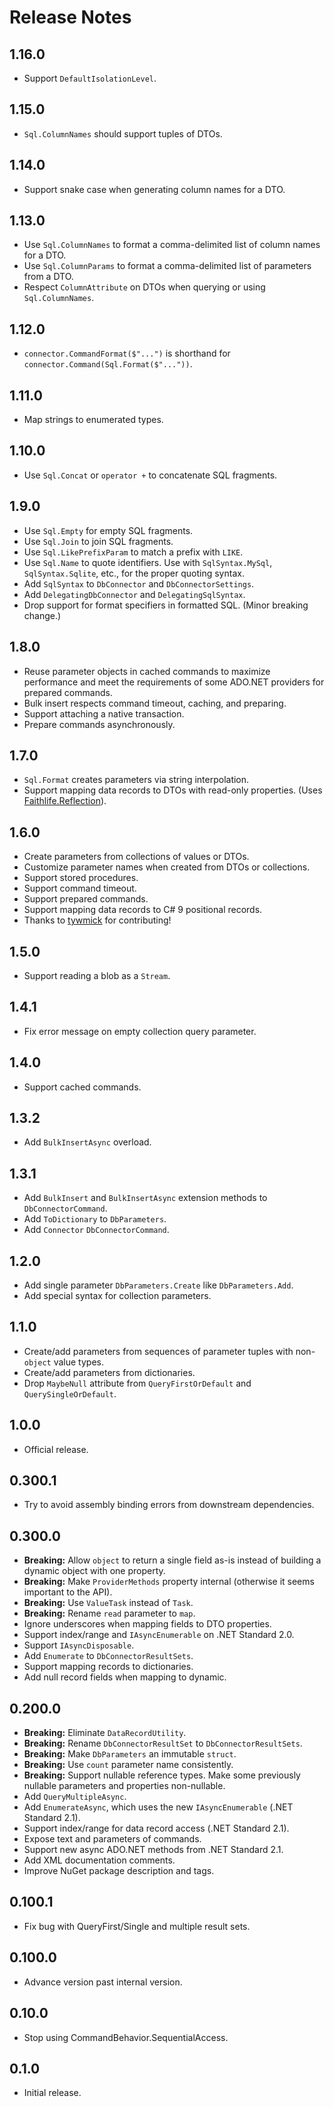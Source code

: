 # Release Notes

## 1.16.0

* Support `DefaultIsolationLevel`.

## 1.15.0

* `Sql.ColumnNames` should support tuples of DTOs.

## 1.14.0

* Support snake case when generating column names for a DTO.

## 1.13.0

* Use `Sql.ColumnNames` to format a comma-delimited list of column names for a DTO.
* Use `Sql.ColumnParams` to format a comma-delimited list of parameters from a DTO.
* Respect `ColumnAttribute` on DTOs when querying or using `Sql.ColumnNames`.

## 1.12.0

* `connector.CommandFormat($"...")` is shorthand for `connector.Command(Sql.Format($"..."))`.

## 1.11.0

* Map strings to enumerated types.

## 1.10.0

* Use `Sql.Concat` or `operator +` to concatenate SQL fragments.

## 1.9.0

* Use `Sql.Empty` for empty SQL fragments.
* Use `Sql.Join` to join SQL fragments.
* Use `Sql.LikePrefixParam` to match a prefix with `LIKE`.
* Use `Sql.Name` to quote identifiers. Use with `SqlSyntax.MySql`, `SqlSyntax.Sqlite`, etc., for the proper quoting syntax.
* Add `SqlSyntax` to `DbConnector` and `DbConnectorSettings`.
* Add `DelegatingDbConnector` and `DelegatingSqlSyntax`.
* Drop support for format specifiers in formatted SQL. (Minor breaking change.)

## 1.8.0

* Reuse parameter objects in cached commands to maximize performance and meet the requirements of some ADO.NET providers for prepared commands.
* Bulk insert respects command timeout, caching, and preparing.
* Support attaching a native transaction.
* Prepare commands asynchronously.

## 1.7.0

* `Sql.Format` creates parameters via string interpolation.
* Support mapping data records to DTOs with read-only properties. (Uses [Faithlife.Reflection](https://github.com/Faithlife/FaithlifeReflection)).

## 1.6.0

* Create parameters from collections of values or DTOs.
* Customize parameter names when created from DTOs or collections.
* Support stored procedures.
* Support command timeout.
* Support prepared commands.
* Support mapping data records to C# 9 positional records.
* Thanks to [tywmick](https://github.com/tywmick) for contributing!

## 1.5.0

* Support reading a blob as a `Stream`.

## 1.4.1

* Fix error message on empty collection query parameter.

## 1.4.0

* Support cached commands.

## 1.3.2

* Add `BulkInsertAsync` overload.

## 1.3.1

* Add `BulkInsert` and `BulkInsertAsync` extension methods to `DbConnectorCommand`.
* Add `ToDictionary` to `DbParameters`.
* Add `Connector` `DbConnectorCommand`.

## 1.2.0

* Add single parameter `DbParameters.Create` like `DbParameters.Add`.
* Add special syntax for collection parameters.

## 1.1.0

* Create/add parameters from sequences of parameter tuples with non-`object` value types.
* Create/add parameters from dictionaries.
* Drop `MaybeNull` attribute from `QueryFirstOrDefault` and `QuerySingleOrDefault`.

## 1.0.0

* Official release.

## 0.300.1

* Try to avoid assembly binding errors from downstream dependencies.

## 0.300.0

* **Breaking:** Allow `object` to return a single field as-is instead of building a dynamic object with one property.
* **Breaking:** Make `ProviderMethods` property internal (otherwise it seems important to the API).
* **Breaking:** Use `ValueTask` instead of `Task`.
* **Breaking:** Rename `read` parameter to `map`.
* Ignore underscores when mapping fields to DTO properties.
* Support index/range and `IAsyncEnumerable` on .NET Standard 2.0.
* Support `IAsyncDisposable`.
* Add `Enumerate` to `DbConnectorResultSets`.
* Support mapping records to dictionaries.
* Add null record fields when mapping to dynamic.

## 0.200.0

* **Breaking:** Eliminate `DataRecordUtility`.
* **Breaking:** Rename `DbConnectorResultSet` to `DbConnectorResultSets`.
* **Breaking:** Make `DbParameters` an immutable `struct`.
* **Breaking:** Use `count` parameter name consistently.
* **Breaking:** Support nullable reference types. Make some previously nullable parameters and properties non-nullable.
* Add `QueryMultipleAsync`.
* Add `EnumerateAsync`, which uses the new `IAsyncEnumerable` (.NET Standard 2.1).
* Support index/range for data record access (.NET Standard 2.1).
* Expose text and parameters of commands.
* Support new async ADO.NET methods from .NET Standard 2.1.
* Add XML documentation comments.
* Improve NuGet package description and tags.

## 0.100.1

* Fix bug with QueryFirst/Single and multiple result sets.

## 0.100.0

* Advance version past internal version.

## 0.10.0

* Stop using CommandBehavior.SequentialAccess.

## 0.1.0

* Initial release.
